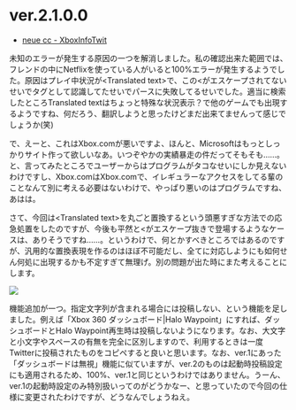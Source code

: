 # ver.2.1.0.0

* [neue cc - XboxInfoTwit](http://neue.cc/software/xboxinfotwit "neue cc - XboxInfoTwit")

未知のエラーが発生する原因の一つを解消しました。私の確認出来た範囲では、フレンドの中にNetflixを使っている人がいると100%エラーが発生するようでした。原因はプレイ中状況が&lt;Translated text&gt;で、この&lt;がエスケープされてないせいでタグとして認識してたせいでパースに失敗してるせいでした。適当に検索したところTranslated textはちょっと特殊な状況表示？で他のゲームでも出現するようですね、何だろう、翻訳しようと思ったけどまだ出来てませんって感じでしょうか(笑)

で、えーと、これはXbox.comが悪いですよ、ほんと、Microsoftはもっとしっかりサイト作って欲しいなあ。いつぞやかの実績暴走の件だってそもそも……。と、言ってみたところでユーザーからはプログラムがタコなせいにしか見えないわけですし、Xbox.comはXbox.comで、イレギュラーなアクセスをしてる輩のことなんて別に考える必要はないわけで、やっぱり悪いのはプログラムですね、あはは。

さて、今回は&lt;Translated text&gt;を丸ごと置換するという頭悪すぎな方法での応急処置をしたのですが、今後も平然と&lt;がエスケープ抜きで登場するようなケースは、ありそうですね……。というわけで、何とかすべきところではあるのですが、汎用的な置換表現を作るのはほぼ不可能だし、全てに対応しようにも如何せん何処に出現するかも不定すぎて無理げ。別の問題が出た時にまた考えることにします。

<p class="noindent">
	<img src="http://neue.cc/wp-content/uploads/image/xit_option.jpg">
</p>

機能追加が一つ。指定文字列が含まれる場合には投稿しない、という機能を足しました。例えば「Xbox 360 ダッシュボード|Halo Waypoint」にすれば、ダッシュボードとHalo Waypoint再生時は投稿しないようになります。なお、大文字と小文字やスペースの有無を完全に区別しますので、利用するときは一度Twitterに投稿されたものをコピペすると良いと思います。なお、ver.1にあった「ダッシュボードは無視」機能に似ていますが、ver.2のものは起動時投稿設定にも適用されるため、100%、ver.1と同じというわけではありません。うーん、ver.1の起動時設定のみ特別扱いってのがどうかなー、と思っていたので今回の仕様に変更されたわけですが、どうなんでしょうねえ。